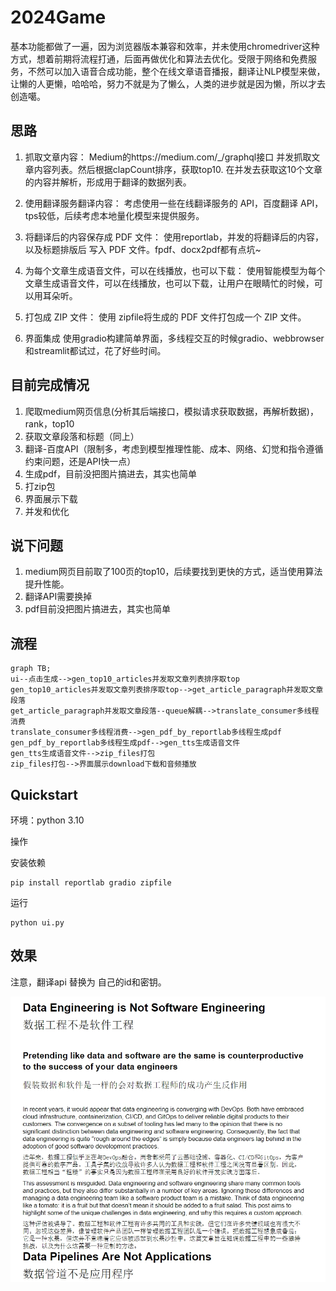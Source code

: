 # 2024Game
基本功能都做了一遍，因为浏览器版本兼容和效率，并未使用chromedriver这种方式，想着前期将流程打通，后面再做优化和算法去优化。受限于网络和免费服务，不然可以加入语音合成功能，整个在线文章语音播报，翻译让NLP模型来做，让懒的人更懒，哈哈哈，努力不就是为了懒么，人类的进步就是因为懒，所以才去创造噶。   

## 思路
1. 抓取文章内容：
Medium的https://medium.com/_/graphql接口 并发抓取文章内容列表。然后根据clapCount排序，获取top10. 在并发去获取这10个文章的内容并解析，形成用于翻译的数据列表。

2. 使用翻译服务翻译内容：
考虑使用一些在线翻译服务的 API，百度翻译 API，tps较低，后续考虑本地量化模型来提供服务。

3. 将翻译后的内容保存成 PDF 文件：
使用reportlab，并发的将翻译后的内容，以及标题排版后 写入 PDF 文件。fpdf、docx2pdf都有点坑~

4. 为每个文章生成语音文件，可以在线播放，也可以下载：
使用智能模型为每个文章生成语音文件，可以在线播放，也可以下载，让用户在眼睛忙的时候，可以用耳朵听。

5. 打包成 ZIP 文件：
使用 zipfile将生成的 PDF 文件打包成一个 ZIP 文件。

6. 界面集成
使用gradio构建简单界面，多线程交互的时候gradio、webbrowser和streamlit都试过，花了好些时间。


## 目前完成情况
1. 爬取medium网页信息(分析其后端接口，模拟请求获取数据，再解析数据)，rank，top10
2. 获取文章段落和标题（同上）
3. 翻译-百度API（限制多，考虑到模型推理性能、成本、网络、幻觉和指令遵循约束问题，还是API快一点）
4. 生成pdf，目前没把图片搞进去，其实也简单
5. 打zip包
6. 界面展示下载
7. 并发和优化

## 说下问题
1. medium网页目前取了100页的top10，后续要找到更快的方式，适当使用算法提升性能。
2. 翻译API需要换掉
3. pdf目前没把图片搞进去，其实也简单

## 流程
```mermaid
graph TB;
ui--点击生成-->gen_top10_articles并发取文章列表排序取top
gen_top10_articles并发取文章列表排序取top-->get_article_paragraph并发取文章段落
get_article_paragraph并发取文章段落--queue解耦-->translate_consumer多线程消费
translate_consumer多线程消费-->gen_pdf_by_reportlab多线程生成pdf
gen_pdf_by_reportlab多线程生成pdf-->gen_tts生成语音文件
gen_tts生成语音文件-->zip_files打包
zip_files打包-->界面展示download下载和音频播放

```

## Quickstart
环境：python 3.10  

操作

安装依赖

```
pip install reportlab gradio zipfile
```

运行

```
python ui.py
```

## 效果
注意，翻译api 替换为 自己的id和密钥。

![效果](1.png)
